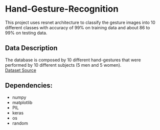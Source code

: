 # Hand-Gesture-Recognition
This project uses resnet architecture to classify the gesture images into 10 different classes with accuracy of 99% on training data and about 86 to 99% on testing data.

## Data Description
The database is composed by 10 different hand-gestures that were performed by 10 different subjects (5 men and 5 women).
<br />[Dataset Source](https://www.kaggle.com/gti-upm/leapgestrecog/)

## Dependencies: ##
* numpy
* matplotlib
* PIL
* keras
* os
* random
